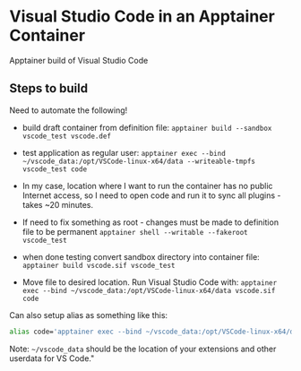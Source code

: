 # Visual Studio Code in an Apptainer Container

Apptainer build of Visual Studio Code

## Steps to build

Need to automate the following!

* build draft container from definition file: `apptainer build --sandbox vscode_test vscode.def`
* test application as regular user:
`apptainer exec --bind ~/vscode_data:/opt/VSCode-linux-x64/data --writeable-tmpfs vscode_test code`
* In my case, location where I want to run the container has no public Internet access, so I need to open code and run it to sync all plugins - takes ~20 minutes.
* If need to fix something as root - changes must be made to definition file to be permanent
`apptainer shell --writable --fakeroot vscode_test`

* when done testing convert sandbox directory into container file: `apptainer build vscode.sif vscode_test`
* Move file to desired location. Run Visual Studio Code with: `apptainer exec --bind ~/vscode_data:/opt/VSCode-linux-x64/data vscode.sif code`

Can also setup alias as something like this:

```bash
alias code='apptainer exec --bind ~/vscode_data:/opt/VSCode-linux-x64/data --writable-tmpfs ~/bin/vscode.sif code'
```

Note: `~/vscode_data` should be the location of your extensions and other userdata for VS Code."